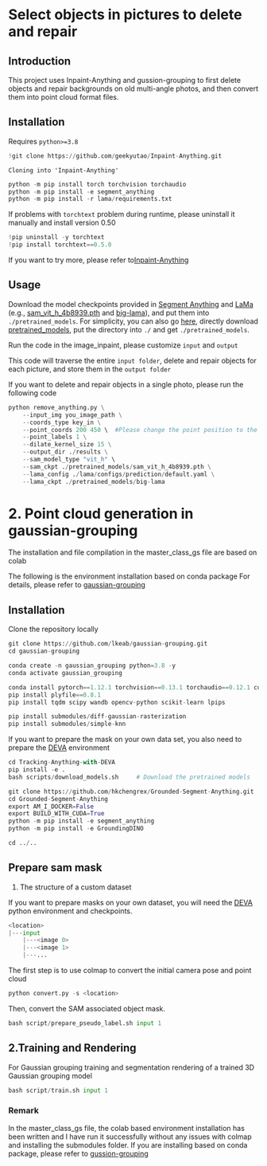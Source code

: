 # Select objects in pictures to delete and repair

## Introduction

This project uses Inpaint-Anything and gussion-grouping to first delete objects and repair backgrounds on old multi-angle photos, and then convert them into point cloud format files.

## Installation




Requires  `python>=3.8`


```python
!git clone https://github.com/geekyutao/Inpaint-Anything.git
```

    Cloning into 'Inpaint-Anything'
    


```python
python -m pip install torch torchvision torchaudio
python -m pip install -e segment_anything
python -m pip install -r lama/requirements.txt
```

If problems with `torchtext` problem during runtime, please uninstall it manually and install version 0.50


```python
!pip uninstall -y torchtext
!pip install torchtext==0.5.0
```

If you want to try more, please refer to[Inpaint-Anything](https://github.com/geekyutao/Inpaint-Anything?tab=readme-ov-file)

## Usage

Download the model checkpoints provided in [Segment Anything](./segment_anything/README.md) and [LaMa](./lama/README.md) (e.g., [sam_vit_h_4b8939.pth](https://dl.fbaipublicfiles.com/segment_anything/sam_vit_h_4b8939.pth) and [big-lama](https://disk.yandex.ru/d/ouP6l8VJ0HpMZg)), and put them into `./pretrained_models`. For simplicity, you can also go [here](https://drive.google.com/drive/folders/1ST0aRbDRZGli0r7OVVOQvXwtadMCuWXg?usp=sharing), directly download [pretrained_models](https://drive.google.com/drive/folders/1wpY-upCo4GIW4wVPnlMh_ym779lLIG2A?usp=sharing), put the directory into `./` and get `./pretrained_models`.


Run the code in the image_inpaint, please customize `input` and `output`

This code will traverse the entire `input folder`, delete and repair objects for each picture, and store them in the `output folder`

If you want to delete and repair objects in a single photo, please run the following code


```python
python remove_anything.py \
    --input_img you_image_path \
    --coords_type key_in \
    --point_coords 200 450 \  #Please change the point position to the pixel point of the object you want to delete.
    --point_labels 1 \
    --dilate_kernel_size 15 \
    --output_dir ./results \
    --sam_model_type "vit_h" \
    --sam_ckpt ./pretrained_models/sam_vit_h_4b8939.pth \
    --lama_config ./lama/configs/prediction/default.yaml \
    --lama_ckpt ./pretrained_models/big-lama
```

# 2. Point cloud generation in gaussian-grouping


The installation and file compilation in the master_class_gs file are based on colab

The following is the environment installation based on conda package
For details, please refer to [gaussian-grouping](https://github.com/lkeab/gaussian-grouping/tree/main)

## Installation

Clone the repository locally


```python
git clone https://github.com/lkeab/gaussian-grouping.git
cd gaussian-grouping
```


```python
conda create -n gaussian_grouping python=3.8 -y
conda activate gaussian_grouping

conda install pytorch==1.12.1 torchvision==0.13.1 torchaudio==0.12.1 cudatoolkit=11.3 -c pytorch
pip install plyfile==0.8.1
pip install tqdm scipy wandb opencv-python scikit-learn lpips

pip install submodules/diff-gaussian-rasterization
pip install submodules/simple-knn
```

If you want to prepare the mask on your own data set, you also need to prepare the [DEVA](https://github.com/hkchengrex/Tracking-Anything-with-DEVA) environment


```python
cd Tracking-Anything-with-DEVA
pip install -e .
bash scripts/download_models.sh     # Download the pretrained models

git clone https://github.com/hkchengrex/Grounded-Segment-Anything.git
cd Grounded-Segment-Anything
export AM_I_DOCKER=False
export BUILD_WITH_CUDA=True
python -m pip install -e segment_anything
python -m pip install -e GroundingDINO

cd ../..
```

## Prepare sam mask


1. The structure of a custom dataset

If you want to prepare masks on your own dataset, you will need the [DEVA](https://github.com/lkeab/gaussian-grouping/blob/main/Tracking-Anything-with-DEVA/README.md) python environment and checkpoints.


```python
<location>
|---input
    |---<image 0>
    |---<image 1>
    |---...
```

The first step is to use colmap to convert the initial camera pose and point cloud


```python
python convert.py -s <location>
```

Then, convert the SAM associated object mask.


```python
bash script/prepare_pseudo_label.sh input 1
```

## 2.Training and Rendering

For Gaussian grouping training and segmentation rendering of a trained 3D Gaussian grouping model


```python
bash script/train.sh input 1
```

### Remark

In the master_class_gs file, the colab based environment installation has been written and I have run it successfully without any issues with colmap and installing the submodules folder.
If you are installing based on conda package, please refer to [gussion-grouping](https://github.com/lkeab/gaussian-grouping/tree/main)

